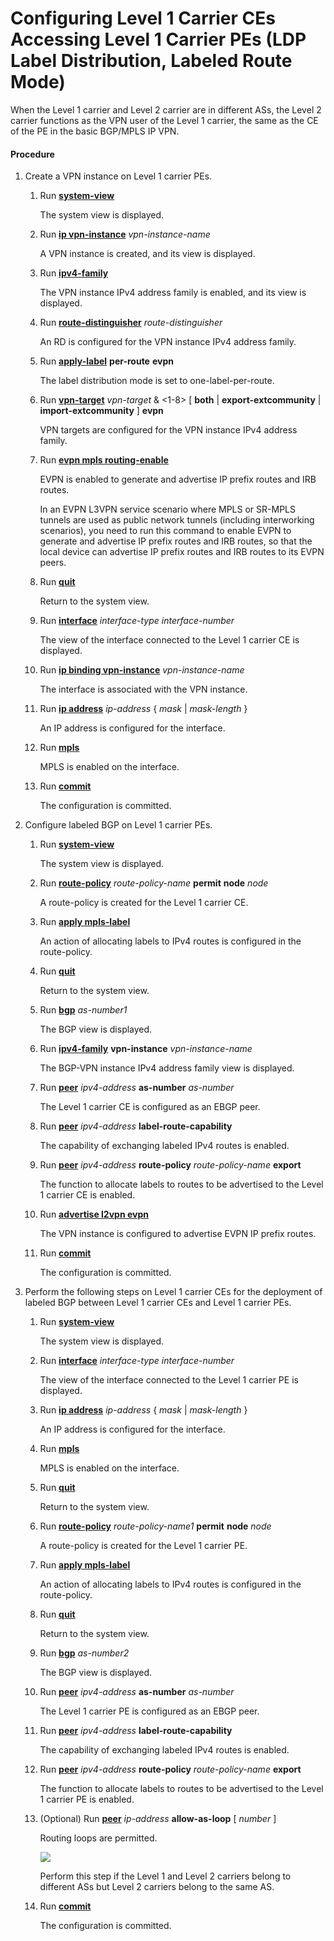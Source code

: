 Configuring Level 1 Carrier CEs Accessing Level 1 Carrier PEs (LDP Label Distribution, Labeled Route Mode)
==========================================================================================================

When the Level 1 carrier and Level 2 carrier are in different ASs, the Level 2 carrier functions as the VPN user of the Level 1 carrier, the same as the CE of the PE in the basic BGP/MPLS IP VPN.

#### Procedure

1. Create a VPN instance on Level 1 carrier PEs.
   1. Run [**system-view**](cmdqueryname=system-view)
      
      
      
      The system view is displayed.
   2. Run [**ip vpn-instance**](cmdqueryname=ip+vpn-instance) *vpn-instance-name*
      
      
      
      A VPN instance is created, and its view is displayed.
   3. Run [**ipv4-family**](cmdqueryname=ipv4-family)
      
      
      
      The VPN instance IPv4 address family is enabled, and its view is displayed.
   4. Run [**route-distinguisher**](cmdqueryname=route-distinguisher) *route-distinguisher*
      
      
      
      An RD is configured for the VPN instance IPv4 address family.
   5. Run [**apply-label**](cmdqueryname=apply-label) **per-route** **evpn**
      
      
      
      The label distribution mode is set to one-label-per-route.
   6. Run [**vpn-target**](cmdqueryname=vpn-target) *vpn-target* & <1-8> [ **both** | **export-extcommunity** | **import-extcommunity** ] **evpn**
      
      
      
      VPN targets are configured for the VPN instance IPv4 address family.
   7. Run [**evpn mpls routing-enable**](cmdqueryname=evpn+mpls+routing-enable)
      
      
      
      EVPN is enabled to generate and advertise IP prefix routes and IRB routes.
      
      
      
      In an EVPN L3VPN service scenario where MPLS or SR-MPLS tunnels are used as public network tunnels (including interworking scenarios), you need to run this command to enable EVPN to generate and advertise IP prefix routes and IRB routes, so that the local device can advertise IP prefix routes and IRB routes to its EVPN peers.
   8. Run [**quit**](cmdqueryname=quit)
      
      
      
      Return to the system view.
   9. Run [**interface**](cmdqueryname=interface) *interface-type* *interface-number*
      
      
      
      The view of the interface connected to the Level 1 carrier CE is displayed.
   10. Run [**ip binding vpn-instance**](cmdqueryname=ip+binding+vpn-instance) *vpn-instance-name*
       
       
       
       The interface is associated with the VPN instance.
   11. Run [**ip address**](cmdqueryname=ip+address) *ip-address* { *mask* | *mask-length* }
       
       
       
       An IP address is configured for the interface.
   12. Run [**mpls**](cmdqueryname=mpls)
       
       
       
       MPLS is enabled on the interface.
   13. Run [**commit**](cmdqueryname=commit)
       
       
       
       The configuration is committed.
2. Configure labeled BGP on Level 1 carrier PEs.
   1. Run [**system-view**](cmdqueryname=system-view)
      
      
      
      The system view is displayed.
   2. Run [**route-policy**](cmdqueryname=route-policy) *route-policy-name* **permit** **node** *node*
      
      
      
      A route-policy is created for the Level 1 carrier CE.
   3. Run [**apply mpls-label**](cmdqueryname=apply+mpls-label)
      
      
      
      An action of allocating labels to IPv4 routes is configured in the route-policy.
   4. Run [**quit**](cmdqueryname=quit)
      
      
      
      Return to the system view.
   5. Run [**bgp**](cmdqueryname=bgp) *as-number1*
      
      
      
      The BGP view is displayed.
   6. Run [**ipv4-family**](cmdqueryname=ipv4-family) **vpn-instance** *vpn-instance-name*
      
      
      
      The BGP-VPN instance IPv4 address family view is displayed.
   7. Run [**peer**](cmdqueryname=peer+as-number) *ipv4-address* **as-number** *as-number*
      
      
      
      The Level 1 carrier CE is configured as an EBGP peer.
   8. Run [**peer**](cmdqueryname=peer+label-route-capability) *ipv4-address* **label-route-capability**
      
      
      
      The capability of exchanging labeled IPv4 routes is enabled.
   9. Run [**peer**](cmdqueryname=peer+route-policy+export) *ipv4-address* **route-policy** *route-policy-name* **export**
      
      
      
      The function to allocate labels to routes to be advertised to the Level 1 carrier CE is enabled.
   10. Run [**advertise l2vpn evpn**](cmdqueryname=advertise+l2vpn+evpn)
       
       
       
       The VPN instance is configured to advertise EVPN IP prefix routes.
   11. Run [**commit**](cmdqueryname=commit)
       
       
       
       The configuration is committed.
3. Perform the following steps on Level 1 carrier CEs for the deployment of labeled BGP between Level 1 carrier CEs and Level 1 carrier PEs.
   1. Run [**system-view**](cmdqueryname=system-view)
      
      
      
      The system view is displayed.
   2. Run [**interface**](cmdqueryname=interface) *interface-type* *interface-number*
      
      
      
      The view of the interface connected to the Level 1 carrier PE is displayed.
   3. Run [**ip address**](cmdqueryname=ip+address) *ip-address* { *mask* | *mask-length* }
      
      
      
      An IP address is configured for the interface.
   4. Run [**mpls**](cmdqueryname=mpls)
      
      
      
      MPLS is enabled on the interface.
   5. Run [**quit**](cmdqueryname=quit)
      
      
      
      Return to the system view.
   6. Run [**route-policy**](cmdqueryname=route-policy) *route-policy-name1* **permit** **node** *node*
      
      
      
      A route-policy is created for the Level 1 carrier PE.
   7. Run [**apply mpls-label**](cmdqueryname=apply+mpls-label)
      
      
      
      An action of allocating labels to IPv4 routes is configured in the route-policy.
   8. Run [**quit**](cmdqueryname=quit)
      
      
      
      Return to the system view.
   9. Run [**bgp**](cmdqueryname=bgp) *as-number2*
      
      
      
      The BGP view is displayed.
   10. Run [**peer**](cmdqueryname=peer+as-number) *ipv4-address* **as-number** *as-number*
       
       
       
       The Level 1 carrier PE is configured as an EBGP peer.
   11. Run [**peer**](cmdqueryname=peer+label-route-capability) *ipv4-address* **label-route-capability**
       
       
       
       The capability of exchanging labeled IPv4 routes is enabled.
   12. Run [**peer**](cmdqueryname=peer+route-policy+export) *ipv4-address* **route-policy** *route-policy-name* **export**
       
       
       
       The function to allocate labels to routes to be advertised to the Level 1 carrier PE is enabled.
   13. (Optional) Run [**peer**](cmdqueryname=peer+allow-as-loop) *ip-address* **allow-as-loop** [ *number* ]
       
       
       
       Routing loops are permitted.
       
       
       
       ![](../../../../public_sys-resources/note_3.0-en-us.png) 
       
       Perform this step if the Level 1 and Level 2 carriers belong to different ASs but Level 2 carriers belong to the same AS.
   14. Run [**commit**](cmdqueryname=commit)
       
       
       
       The configuration is committed.